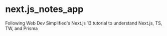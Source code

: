 # next.js_notes_app

Following Web Dev Simplified's Next.js 13 tutorial to understand Next.js, TS, TW, and Prisma
